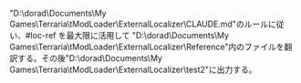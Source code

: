 "D:\\dorad\\Documents\\My Games\\Terraria\\tModLoader\\ExternalLocalizer\\CLAUDE.md"のルールに従い、#loc-ref を最大限に活用して "D:\\dorad\\Documents\\My Games\\Terraria\\tModLoader\\ExternalLocalizer\\Reference"内のファイルを翻訳する。その後"D:\\dorad\\Documents\\My Games\\Terraria\\tModLoader\\ExternalLocalizer\\test2"に出力する。

